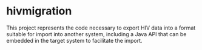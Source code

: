 hivmigration
============

This project represents the code necessary to export HIV data into a format suitable for import into another system,
including a Java API that can be embedded in the target system to facilitate the import.